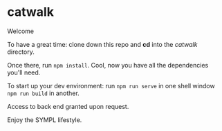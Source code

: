 # catwalk

Welcome

To have a great time: clone down this repo and **cd** into the _catwalk_ directory.

Once there, run `npm install`.
Cool, now you have all the dependencies you'll need.

To start up your dev environment:
run `npm run serve` in one shell window
`npm run build` in another.

Access to back end granted upon request.

Enjoy the SYMPL lifestyle.

